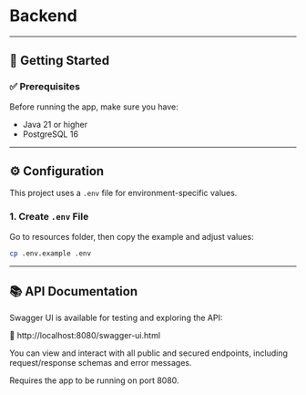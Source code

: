 # Backend

---

## 🚀 Getting Started

### ✅ Prerequisites

Before running the app, make sure you have:

- Java 21 or higher
- PostgreSQL 16

---

## ⚙️ Configuration

This project uses a `.env` file for environment-specific values.

### 1. Create `.env` File

Go to resources folder, then copy the example and adjust values:

```bash
cp .env.example .env
```

---

## 📚 API Documentation
Swagger UI is available for testing and exploring the API:

🔗 http://localhost:8080/swagger-ui.html

You can view and interact with all public and secured endpoints, including request/response schemas and error messages.

Requires the app to be running on port 8080.